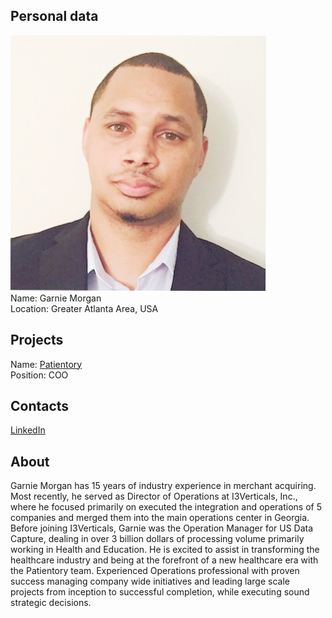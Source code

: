 ## Personal data
![Garnie Morgan photo](../people/photo/garnie_morgan.jpg)  
Name:  Garnie Morgan   
Location: Greater Atlanta Area, USA
## Projects 
Name: [Patientory](../projects/patientory.md)  
Position: COO  
## Contacts
[LinkedIn](https://www.linkedin.com/in/garnie-morgan-7a0b4a76/)  

## About
Garnie Morgan has 15 years of industry experience in merchant acquiring. Most recently, he served as Director of Operations at I3Verticals, Inc., where he focused primarily on executed the integration and operations of 5 companies and merged them into the main operations center in Georgia. Before joining I3Verticals, Garnie was the Operation Manager for US Data Capture, dealing in over 3 billion dollars of processing volume primarily working in Health and Education. He is excited to assist in transforming the healthcare industry and being at the forefront of a new healthcare era with the Patientory team. 
Experienced Operations professional with proven success managing company wide initiatives and leading large
scale projects from inception to successful completion, while executing sound strategic decisions.
